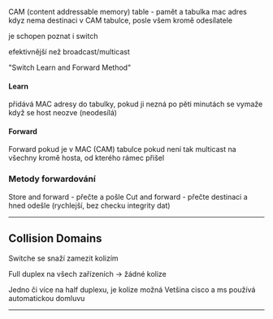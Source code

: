 CAM (content addressable memory) table - pamět a tabulka mac adres
kdyz nema destinaci v CAM tabulce, posle všem kromě odesílatele

je schopen poznat i switch

efektivnější než broadcast/multicast

"Switch Learn and Forward Method"

#### Learn
přidává MAC adresy do tabulky, pokud ji nezná
po pěti minutách se vymaže když se host neozve (neodesílá)

#### Forward
Forward pokud je v MAC (CAM) tabulce
pokud není tak multicast na všechny kromě hosta, od kterého rámec přišel

### Metody forwardování
Store and forward - přečte a pošle
Cut and forward - přečte destinaci a hned odešle  (rychlejší, bez checku integrity dat)

---

## Collision Domains
Switche se snaží zamezit kolizím

Full duplex na všech zařízeních -> žádné kolize

Jedno či více na half duplexu, je kolize možná 
Vetšina cisco a ms používá automatickou domluvu

---




